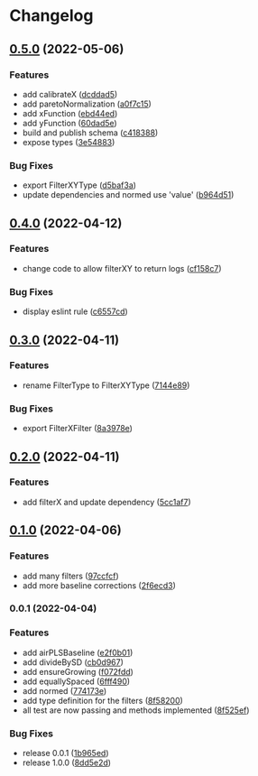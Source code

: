 # Changelog

## [0.5.0](https://github.com/mljs/signal-processing/compare/v0.4.0...v0.5.0) (2022-05-06)


### Features

* add calibrateX ([dcddad5](https://github.com/mljs/signal-processing/commit/dcddad586782459272a5bba1389ffdeca7c1b961))
* add paretoNormalization ([a0f7c15](https://github.com/mljs/signal-processing/commit/a0f7c156cf1902bbece19f1a6e7d94a28c8b8c4f))
* add xFunction ([ebd44ed](https://github.com/mljs/signal-processing/commit/ebd44ed3e680772c26f86efb5bdb431bd7d76f4c))
* add yFunction ([60dad5e](https://github.com/mljs/signal-processing/commit/60dad5e098e16c81c19b7e29e279053be2d92147))
* build and publish schema ([c418388](https://github.com/mljs/signal-processing/commit/c4183887ba5bf072f5401c69f6c5fd444950efb2))
* expose types ([3e54883](https://github.com/mljs/signal-processing/commit/3e54883d04beb48e0dd0c34ca97a9ecc318a3b08))


### Bug Fixes

* export FilterXYType ([d5baf3a](https://github.com/mljs/signal-processing/commit/d5baf3a7a6d94884b53497100b852bb02b6076f8))
* update dependencies and normed use 'value' ([b964d51](https://github.com/mljs/signal-processing/commit/b964d51b36d31f17c64796350b338cb9aea9f911))

## [0.4.0](https://github.com/mljs/signal-processing/compare/v0.3.0...v0.4.0) (2022-04-12)


### Features

* change code to allow filterXY to return logs ([cf158c7](https://github.com/mljs/signal-processing/commit/cf158c702c459254818f331362b671abd1a9b34d))


### Bug Fixes

* display eslint rule ([c6557cd](https://github.com/mljs/signal-processing/commit/c6557cd464af45d2a3300e40b0fd3139724ae094))

## [0.3.0](https://github.com/mljs/signal-processing/compare/v0.2.0...v0.3.0) (2022-04-11)


### Features

* rename FilterType to FilterXYType ([7144e89](https://github.com/mljs/signal-processing/commit/7144e89e2102ed4b5a636a4a90617640964b4a62))


### Bug Fixes

* export FilterXFilter ([8a3978e](https://github.com/mljs/signal-processing/commit/8a3978e67b7575c2cd1c0cf70fb59c6c57b5e7d6))

## [0.2.0](https://github.com/mljs/signal-processing/compare/v0.1.0...v0.2.0) (2022-04-11)


### Features

* add filterX and update dependency ([5cc1af7](https://github.com/mljs/signal-processing/commit/5cc1af7d761ebe535e0fbad353b91c5f4ceee1a3))

## [0.1.0](https://github.com/mljs/signal-processing/compare/v0.0.1...v0.1.0) (2022-04-06)


### Features

* add many filters ([97ccfcf](https://github.com/mljs/signal-processing/commit/97ccfcffbbcbf36a6b215e47762a11613ac77bc9))
* add more baseline corrections ([2f6ecd3](https://github.com/mljs/signal-processing/commit/2f6ecd309762a77442e800b33c12af39176833ab))

### 0.0.1 (2022-04-04)


### Features

* add airPLSBaseline ([e2f0b01](https://github.com/mljs/signal-processing/commit/e2f0b01b154995404bb1700014f4ffef143ce4bd))
* add divideBySD ([cb0d967](https://github.com/mljs/signal-processing/commit/cb0d967d907f864e68fbc2ce3983275a57003180))
* add ensureGrowing ([f072fdd](https://github.com/mljs/signal-processing/commit/f072fdd0907ace42cdc7652d8f40978f373261ca))
* add equallySpaced ([6fff490](https://github.com/mljs/signal-processing/commit/6fff490aa4ee2ea0bec4aec68c0d79e11efb8cab))
* add normed ([774173e](https://github.com/mljs/signal-processing/commit/774173e9a0751d7fca2ee398afca77e914b73af5))
* add type definition for the filters ([8f58200](https://github.com/mljs/signal-processing/commit/8f58200034195b79113d2d67a5f5802e7457992b))
* all test are now passing and methods implemented ([8f525ef](https://github.com/mljs/signal-processing/commit/8f525ef9cd5f548b8b5cd14ae06b6877a0e9ff21))


### Bug Fixes

* release 0.0.1 ([1b965ed](https://github.com/mljs/signal-processing/commit/1b965ed872b96424a8a61c0dcb833e4723bfbac2))
* release 1.0.0 ([8dd5e2d](https://github.com/mljs/signal-processing/commit/8dd5e2d3e7706d7091a3e0bb85bd8c0b24b9935f))
